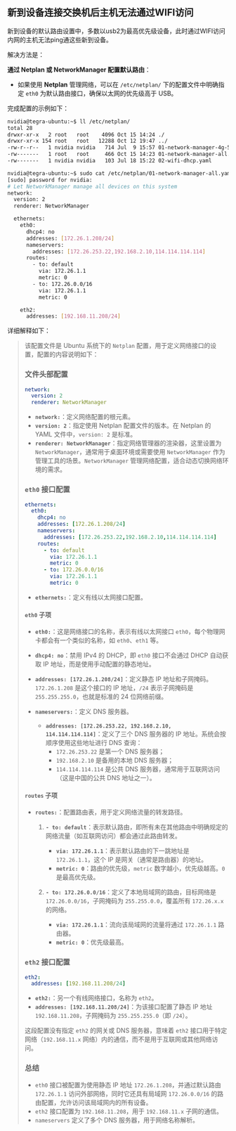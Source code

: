 ## 新到设备连接交换机后主机无法通过WIFI访问

新到设备的默认路由设置中，多数以usb2为最高优先级设备，此时通过WIFI访问内网的主机无法ping通这些新到设备。

解决方法是：

**通过 Netplan 或 NetworkManager 配置默认路由**：

- 如果使用 **Netplan** 管理网络，可以在 `/etc/netplan/` 下的配置文件中明确指定 `eth0` 为默认路由接口，确保以太网的优先级高于 USB。

完成配置的示例如下：

```bash
nvidia@tegra-ubuntu:~$ ll /etc/netplan/
total 28
drwxr-xr-x   2 root   root    4096 Oct 15 14:24 ./
drwxr-xr-x 154 root   root   12288 Oct 12 19:47 ../
-rw-r--r--   1 nvidia nvidia   714 Jul  9 15:57 01-network-manager-4g-5g.yaml-bak
-rw-------   1 root   root     466 Oct 15 14:23 01-network-manager-all.yaml
-rw-------   1 nvidia nvidia   103 Jul 18 15:22 02-wifi-dhcp.yaml

nvidia@tegra-ubuntu:~$ sudo cat /etc/netplan/01-network-manager-all.yaml 
[sudo] password for nvidia: 
# Let NetworkManager manage all devices on this system
network:
  version: 2
  renderer: NetworkManager

  ethernets:
    eth0:
      dhcp4: no
      addresses: [172.26.1.208/24]
      nameservers:
        addresses: [172.26.253.22,192.168.2.10,114.114.114.114]
      routes:
        - to: default
          via: 172.26.1.1
          metric: 0
        - to: 172.26.0.0/16
          via: 172.26.1.1
          metric: 0

    eth2:
      addresses: [192.168.11.208/24]
```

详细解释如下：

> 该配置文件是 Ubuntu 系统下的 `Netplan` 配置，用于定义网络接口的设置，配置的内容说明如下：
>
> ### 文件头部配置
>
> ```yaml
> network:
>   version: 2
>   renderer: NetworkManager
> ```
>
> - **`network:`**：定义网络配置的根元素。
> - **`version: 2`**：指定使用 Netplan 配置文件的版本。在 Netplan 的 YAML 文件中，`version: 2` 是标准。
> - **`renderer: NetworkManager`**：指定网络管理器的渲染器，这里设置为 `NetworkManager`，通常用于桌面环境或需要使用 `NetworkManager` 作为管理工具的场景。`NetworkManager` 管理网络配置，适合动态切换网络环境的需求。
>
> ### `eth0` 接口配置
>
> ```yaml
> ethernets:
>   eth0:
>     dhcp4: no
>     addresses: [172.26.1.208/24]
>     nameservers:
>       addresses: [172.26.253.22,192.168.2.10,114.114.114.114]
>     routes:
>       - to: default
>         via: 172.26.1.1
>         metric: 0
>       - to: 172.26.0.0/16
>         via: 172.26.1.1
>         metric: 0
> ```
>
> - **`ethernets:`**：定义有线以太网接口配置。
>   
> #### `eth0` 子项
>
> - **`eth0:`**：这是网络接口的名称，表示有线以太网接口 `eth0`，每个物理网卡都会有一个类似的名称，如 `eth0`、`eth1` 等。
>
> - **`dhcp4: no`**：禁用 IPv4 的 DHCP，即 `eth0` 接口不会通过 DHCP 自动获取 IP 地址，而是使用手动配置的静态地址。
>
> - **`addresses: [172.26.1.208/24]`**：定义静态 IP 地址和子网掩码。`172.26.1.208` 是这个接口的 IP 地址，`/24` 表示子网掩码是 `255.255.255.0`，也就是标准的 24 位网络前缀。
>
> - **`nameservers:`**：定义 DNS 服务器。
>   - **`addresses: [172.26.253.22, 192.168.2.10, 114.114.114.114]`**：定义了三个 DNS 服务器的 IP 地址。系统会按顺序使用这些地址进行 DNS 查询：
>     - `172.26.253.22` 是第一个 DNS 服务器；
>     - `192.168.2.10` 是备用的本地 DNS 服务器；
>     - `114.114.114.114` 是公共 DNS 服务器，通常用于互联网访问（这是中国的公共 DNS 地址之一）。
>
> #### `routes` 子项
>
> - **`routes:`**：配置路由表，用于定义网络流量的转发路径。
>
>   1. **`- to: default`**：表示默认路由，即所有未在其他路由中明确规定的网络流量（如互联网访问）都会通过此路由转发。
>      - **`via: 172.26.1.1`**：表示默认路由的下一跳地址是 `172.26.1.1`，这个 IP 是网关（通常是路由器）的地址。
>      - **`metric: 0`**：路由的优先级，`metric` 数字越小，优先级越高。`0` 是最高优先级。
>
>   2. **`- to: 172.26.0.0/16`**：定义了本地局域网的路由，目标网络是 `172.26.0.0/16`，子网掩码为 `255.255.0.0`，覆盖所有 `172.26.x.x` 的网络。
>      - **`via: 172.26.1.1`**：流向该局域网的流量将通过 `172.26.1.1` 路由器。
>      - **`metric: 0`**：优先级最高。
>
> ### `eth2` 接口配置
>
> ```yaml
> eth2:
>   addresses: [192.168.11.208/24]
> ```
>
> - **`eth2:`**：另一个有线网络接口，名称为 `eth2`。
> - **`addresses: [192.168.11.208/24]`**：为该接口配置了静态 IP 地址 `192.168.11.208`，子网掩码为 `255.255.255.0`（即 `/24`）。
>
> 这段配置没有指定 `eth2` 的网关或 DNS 服务器，意味着 `eth2` 接口用于特定网络（`192.168.11.x` 网络）内的通信，而不是用于互联网或其他网络访问。
>
> ### 总结
>
> - `eth0` 接口被配置为使用静态 IP 地址 `172.26.1.208`，并通过默认路由 `172.26.1.1` 访问外部网络，同时它还具有局域网 `172.26.0.0/16` 的路由配置，允许访问该局域网内的所有设备。
> - `eth2` 接口配置为 `192.168.11.208`，用于 `192.168.11.x` 子网的通信。
> - `nameservers` 定义了多个 DNS 服务器，用于网络名称解析。
